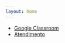 ```yaml
---
layout: home
---
```


- [Google Classroom](https://classroom.google.com/c/NDg5Njc2MTc5NTc4?cjc=bu6tnkp)
- [Atendimento](https://danielsaad.com/contato)

